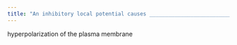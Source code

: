 ```yaml
---
title: "An inhibitory local potential causes ____________________________________."
---
```

hyperpolarization of the plasma membrane

